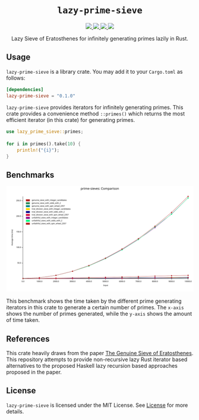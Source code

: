 <p align="center">
<h1 align="center"><code>lazy-prime-sieve</code></h1>
</p>

<p align="center">
  <a href="https://github.com/arindas/lazy-prime-sieve/actions/workflows/rust-ci.yml">
    <img src="https://github.com/arindas/lazy-prime-sieve/actions/workflows/rust-ci.yml/badge.svg">
  </a>
  <a href="https://codecov.io/gh/arindas/lazy-prime-sieve">
    <img src="https://codecov.io/gh/arindas/lazy-prime-sieve/branch/main/graph/badge.svg?token=MZfko4wvwc"/>
  </a>
  <a href="https://crates.io/crates/lazy-prime-sieve">
  <img src="https://img.shields.io/crates/v/lazy-prime-sieve" />
  </a>
  <a href="https://github.com/arindas/lazy-prime-sieve/actions/workflows/rustdoc.yml">
  <img src="https://github.com/arindas/lazy-prime-sieve/actions/workflows/rustdoc.yml/badge.svg" />
  </a>
</p>

<p align="center">
Lazy Sieve of Eratosthenes for infinitely generating primes lazily in Rust.
</p>

## Usage

`lazy-prime-sieve` is a library crate. You may add it to your `Cargo.toml` as
follows:

```toml
[dependencies]
lazy-prime-sieve = "0.1.0"
```

`lazy-prime-sieve` provides iterators for infinitely generating primes. This
crate provides a convenience method `::primes()` which returns the most
efficient iterator (in this crate) for generating primes.


```rust
use lazy_prime_sieve::primes;

for i in primes().take(10) {
    println!("{i}");
}
```

## Benchmarks

![prime-sieves-bench](./assets/lines.svg)

This benchmark shows the time taken by the different prime generating iterators
in this crate to generate a certain number of primes. The `x-axis` shows the
number of primes generated, while the `y-axis` shows the amount of time taken.

## References

This crate heavily draws from the paper [The Genuine Sieve of
Eratosthenes](https://www.cs.hmc.edu/~oneill/papers/Sieve-JFP.pdf). This
repository attempts to provide non-recursive lazy Rust iterator based
alternatives to the proposed Haskell lazy recursion based approaches proposed
in the paper.

## License

`lazy-prime-sieve` is licensed under the MIT License. See
[License](https://raw.githubusercontent.com/arindas/lazy-prime-sieve/main/LICENSE)
for more details.
